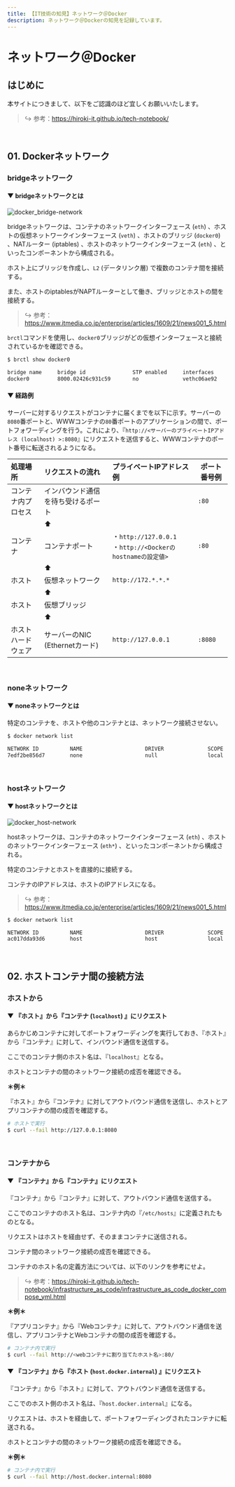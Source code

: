 ```yaml
---
title: 【IT技術の知見】ネットワーク＠Docker
description: ネットワーク＠Dockerの知見を記録しています。
---
```


# ネットワーク＠Docker

## はじめに

本サイトにつきまして、以下をご認識のほど宜しくお願いいたします。

> ↪️ 参考：https://hiroki-it.github.io/tech-notebook/

<br>

## 01. Dockerネットワーク

### bridgeネットワーク

#### ▼ bridgeネットワークとは

![docker_bridge-network](https://raw.githubusercontent.com/hiroki-it/tech-notebook-images/master/images/docker_bridge-network.png)

bridgeネットワークは、コンテナのネットワークインターフェース (`eth`) 、ホストの仮想ネットワークインターフェース (`veth`) 、ホストのブリッジ (`docker0`) 、NATルーター (iptables) 、ホストのネットワークインターフェース (`eth`) 、といったコンポーネントから構成される。

ホスト上にブリッジを作成し、`L2` (データリンク層) で複数のコンテナ間を接続する。

また、ホストのiptablesがNAPTルーターとして働き、ブリッジとホストの間を接続する。

> ↪️ 参考：https://www.itmedia.co.jp/enterprise/articles/1609/21/news001_5.html

`brctl`コマンドを使用し、`docker0`ブリッジがどの仮想インターフェースと接続されているかを確認できる。

```bash
$ brctl show docker0

bridge name     bridge id               STP enabled     interfaces
docker0         8000.02426c931c59       no              vethc06ae92
```

#### ▼ 経路例

サーバーに対するリクエストがコンテナに届くまでを以下に示す。サーバーの`8080`番ポートと、WWWコンテナの`80`番ポートのアプリケーションの間で、ポートフォワーディングを行う。これにより、『`http://<サーバーのプライベートIPアドレス (localhost) >:8080`』にリクエストを送信すると、WWWコンテナのポート番号に転送されるようになる。

| 処理場所           | リクエストの流れ                   | プライベートIPアドレス例                                      | ポート番号例 |
| :----------------- | :--------------------------------- | :------------------------------------------------------------ | ------------ |
| コンテナ内プロセス | インバウンド通信を待ち受けるポート |                                                               | `:80`        |
|                    | ⬆︎                                 |                                                               |              |
| コンテナ           | コンテナポート                     | ・`http://127.0.0.1`<br>・`http://<Dockerのhostnameの設定値>` | `:80`        |
|                    | ⬆︎                                 |                                                               |              |
| ホスト             | 仮想ネットワーク                   | `http://172.*.*.*`                                            |              |
|                    | ⬆︎                                 |                                                               |              |
| ホスト             | 仮想ブリッジ                       |                                                               |              |
|                    | ⬆︎                                 |                                                               |              |
| ホストハードウェア | サーバーのNIC (Ethernetカード)     | `http://127.0.0.1`                                            | `:8080`      |

<br>

### noneネットワーク

#### ▼ noneネットワークとは

特定のコンテナを、ホストや他のコンテナとは、ネットワーク接続させない。

```bash
$ docker network list

NETWORK ID          NAME                    DRIVER              SCOPE
7edf2be856d7        none                    null                local
```

<br>

### hostネットワーク

#### ▼ hostネットワークとは

![docker_host-network](https://raw.githubusercontent.com/hiroki-it/tech-notebook-images/master/images/docker_host-network.png)

hostネットワークは、コンテナのネットワークインターフェース (`eth`) 、ホストのネットワークインターフェース (`eth*`) 、といったコンポーネントから構成される。

特定のコンテナとホストを直接的に接続する。

コンテナのIPアドレスは、ホストのIPアドレスになる。

> ↪️ 参考：https://www.itmedia.co.jp/enterprise/articles/1609/21/news001_5.html

```bash
$ docker network list

NETWORK ID          NAME                    DRIVER              SCOPE
ac017dda93d6        host                    host                local
```

<br>

## 02. ホストコンテナ間の接続方法

### ホストから

#### ▼ 『ホスト』から『コンテナ (`localhost`) 』にリクエスト

あらかじめコンテナに対してポートフォワーディングを実行しておき、『ホスト』から『コンテナ』に対して、インバウンド通信を送信する。

ここでのコンテナ側のホスト名は、『`localhost`』となる。

ホストとコンテナの間のネットワーク接続の成否を確認できる。

**＊例＊**

『ホスト』から『コンテナ』に対してアウトバウンド通信を送信し、ホストとアプリコンテナの間の成否を確認する。

```bash
# ホストで実行
$ curl --fail http://127.0.0.1:8080
```

<br>

### コンテナから

#### ▼ 『コンテナ』から『コンテナ』にリクエスト

『コンテナ』から『コンテナ』に対して、アウトバウンド通信を送信する。

ここでのコンテナのホスト名は、コンテナ内の『`/etc/hosts`』に定義されたものとなる。

リクエストはホストを経由せず、そのままコンテナに送信される。

コンテナ間のネットワーク接続の成否を確認できる。

コンテナのホスト名の定義方法については、以下のリンクを参考にせよ。

> ↪️ 参考：https://hiroki-it.github.io/tech-notebook/infrastructure_as_code/infrastructure_as_code_docker_compose_yml.html

**＊例＊**

『アプリコンテナ』から『Webコンテナ』に対して、アウトバウンド通信を送信し、アプリコンテナとWebコンテナの間の成否を確認する。

```bash
# コンテナ内で実行
$ curl --fail http://<webコンテナに割り当てたホスト名>:80/
```

#### ▼ 『コンテナ』から『ホスト (`host.docker.internal`) 』にリクエスト

『コンテナ』から『ホスト』に対して、アウトバウンド通信を送信する。

ここでのホスト側のホスト名は、『`host.docker.internal`』になる。

リクエストは、ホストを経由して、ポートフォワーディングされたコンテナに転送される。

ホストとコンテナの間のネットワーク接続の成否を確認できる。

**＊例＊**

```bash
# コンテナ内で実行
$ curl --fail http://host.docker.internal:8080
```

<br>
